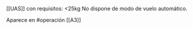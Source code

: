 [[UAS]] con requisitos:
<25kg
No dispone de modo de vuelo automático.


Aparece en #operación [[A3]]